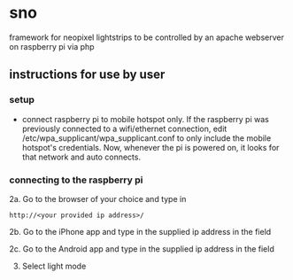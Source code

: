 # sno
framework for neopixel lightstrips to be controlled by an apache webserver on raspberry pi via php

## instructions for use by user
### setup
- connect raspberry pi to mobile hotspot only. If the raspberry pi was previously connected to a wifi/ethernet connection, edit /etc/wpa_supplicant/wpa_supplicant.conf to only include the mobile hotspot's credentials. Now, whenever the pi is powered on, it looks for that network and auto connects.

### connecting to the raspberry pi
2a. Go to the browser of your choice and type in

```
http://<your provided ip address>/
```

2b. Go to the iPhone app and type in the supplied ip address in the field

2c. Go to the Android app and type in the supplied ip address in the field

3. Select light mode

